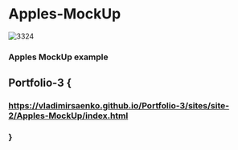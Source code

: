 # Apples-MockUp

![3324](https://user-images.githubusercontent.com/56477695/122782471-6ded8f00-d2b9-11eb-96a0-af8e87876fdf.jpg)

### Apples MockUp example

## Portfolio-3 {

### https://vladimirsaenko.github.io/Portfolio-3/sites/site-2/Apples-MockUp/index.html

### }

